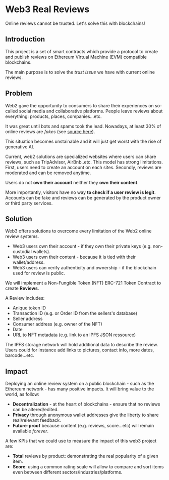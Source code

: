 # Web3 Real Reviews

Online reviews cannot be trusted. Let's solve this with blockchains!

## Introduction

This project is a set of smart contracts which provide a protocol to create and 
publish reviews on Ethereum Virtual Machine (EVM) compatible blockchains.

The main purpose is to solve the _trust issue_ we have with current online reviews.

## Problem

Web2 gave the opportunity to consumers to share their experiences on so-called 
social media and collaborative platforms. People leave reviews about everything:
products, places, companies...etc. 

It was great until bots and spams took the lead. Nowadays, at least 30% of online 
reviews are _fakes_ (see [source here](https://cbsaustin.com/news/local/up-to-30-of-online-reviews-are-fake-and-most-consumers-cant-tell-the-difference)).

This situation becomes unstainable and it will just get worst with the rise of 
generative AI.


Current, web2 solutions are specialized websites where users can share reviews, 
such as TripAdvisor, AirBnb..etc. This model has strong limitations. First, users
need to create an account on each sites. Secondly, reviews are moderated and can 
be removed anytime.

Users do not **own their account** neither they **own their content**. 

More importantly, visitors have no way **to check if a user review is legit**. 
Accounts can be fake and reviews can be generated by the product owner or third 
party services. 

## Solution

Web3 offers solutions to overcome every limitation of the Web2 online review systems.

* Web3 users own their account - if they own their private keys (e.g. non-custodial wallets).
* Web3 users own their content - because it is tied with their wallet/address.
* Web3 users can verify authenticity and ownership - if the blockchain used for review is public.

We will implement a Non-Fungible Token (NFT) ERC-721 Token Contract to create **Reviews**.

A Review includes: 

* Anique token ID
* Transaction ID (e.g. or Order ID from the sellers's database)
* Seller address
* Consumer address (e.g. owner of the NFT)
* Date
* URL to NFT metadata (e.g. link to an IPFS JSON ressource)

The IPFS storage network will hold additional data to describe the review. Users
could for instance add links to pictures, contact info, more dates, barcode...etc.

## Impact

Deploying an online review system on a public blockchain - such as the Ethereum network -
has many positive impacts. It will bring value to the world, as follow:

* **Decentralization** - at the heart of blockchains - ensure that no reviews can be altered/edited.
* **Privacy** through anonymous wallet addresses give the liberty to share real/relevant feedback.
* **Future-proof** because content (e.g. reviews, score...etc) will remain available _forever_.

A few KPIs that we could use to measure the impact of this web3 project are:

* **Total** reviews by product: demonstrating the real popularity of a given item.
* **Score**: using a common rating scale will allow to compare and sort items even between different sectors/industries/platforms.

